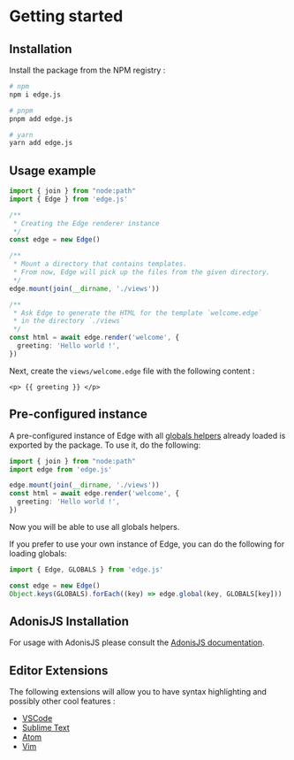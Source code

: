 # Getting started

## Installation

Install the package from the NPM registry : 

```sh
# npm
npm i edge.js

# pnpm
pnpm add edge.js

# yarn
yarn add edge.js
```

## Usage example

```ts
import { join } from "node:path"
import { Edge } from 'edge.js'

/**
 * Creating the Edge renderer instance
 */
const edge = new Edge()

/**
 * Mount a directory that contains templates. 
 * From now, Edge will pick up the files from the given directory.
 */
edge.mount(join(__dirname, './views'))

/**
 * Ask Edge to generate the HTML for the template `welcome.edge`
 * in the directory `./views`
 */
const html = await edge.render('welcome', {
  greeting: 'Hello world !',
})
```

Next, create the `views/welcome.edge` file with the following content :

```edge
<p> {{ greeting }} </p>
```

## Pre-configured instance
A pre-configured instance of Edge with all [globals helpers](../../reference/globals.md) already loaded is exported by the package. To use it, do the following:

```ts
import { join } from "node:path"
import edge from 'edge.js'

edge.mount(join(__dirname, './views'))
const html = await edge.render('welcome', {
  greeting: 'Hello world !',
})
```
Now you will be able to use all globals helpers.

If you prefer to use your own instance of Edge, you can do the following for loading globals:

```ts
import { Edge, GLOBALS } from 'edge.js'

const edge = new Edge()
Object.keys(GLOBALS).forEach((key) => edge.global(key, GLOBALS[key]))
```

## AdonisJS Installation
For usage with AdonisJS please consult the [AdonisJS documentation](https://docs.adonisjs.com/guides/views/introduction).

## Editor Extensions
The following extensions will allow you to have syntax highlighting and possibly other cool features : 

- [VSCode](https://marketplace.visualstudio.com/items?itemName=jripouteau.adonis-vscode-extension&ssr=false)
- [Sublime Text](https://github.com/edge-js/edge-sublime)
- [Atom](https://github.com/edge-js/edge-atom-syntax)
- [Vim](https://github.com/watzon/vim-edge-template)
